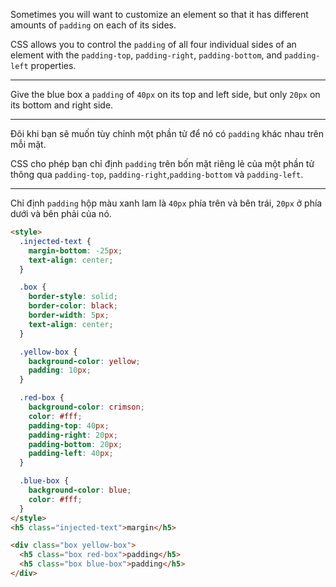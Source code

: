 Sometimes you will want to customize an element so that it has different amounts of `padding` on each of its sides.

CSS allows you to control the `padding` of all four individual sides of an element with the `padding-top`, `padding-right`, `padding-bottom`, and `padding-left` properties.

---

Give the blue box a `padding` of `40px` on its top and left side, but only `20px` on its bottom and right side.

---

Đôi khi bạn sẽ muốn tùy chỉnh một phần tử để nó có `padding` khác nhau trên mỗi mặt.

CSS cho phép bạn chỉ định `padding` trên bốn mặt riêng lẻ của một phần tử thông qua `padding-top`, `padding-right`,`padding-bottom` và `padding-left`.

---

Chỉ định `padding` hộp màu xanh lam là `40px` phía trên và bên trái, `20px` ở phía dưới và bên phải của nó.

```html
<style>
  .injected-text {
    margin-bottom: -25px;
    text-align: center;
  }

  .box {
    border-style: solid;
    border-color: black;
    border-width: 5px;
    text-align: center;
  }

  .yellow-box {
    background-color: yellow;
    padding: 10px;
  }

  .red-box {
    background-color: crimson;
    color: #fff;
    padding-top: 40px;
    padding-right: 20px;
    padding-bottom: 20px;
    padding-left: 40px;
  }

  .blue-box {
    background-color: blue;
    color: #fff;
  }
</style>
<h5 class="injected-text">margin</h5>

<div class="box yellow-box">
  <h5 class="box red-box">padding</h5>
  <h5 class="box blue-box">padding</h5>
</div>
```
